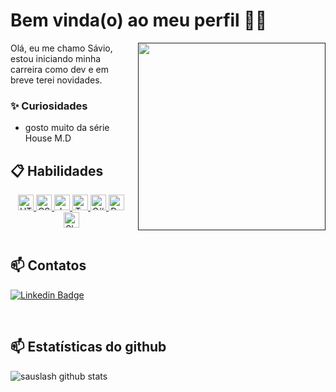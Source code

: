 # Bem vinda(o) ao meu perfil 👨‍💻

<a href=""><img align="right" style="margin-left:10px" src="" width="300"/></a>

Olá, eu me chamo Sávio, estou iniciando minha carreira como dev e em breve terei novidades.



### ✨ Curiosidades

- gosto muito da série House M.D

## 📋 Habilidades

<div align="center">
  <a href="https://developer.mozilla.org/en-US/docs/Web/HTML">
    <img height="25em" alt="HTML5" src="https://img.shields.io/badge/HTML5-E34F26?style=for-the-badge&logo=html5&logoColor=white"/>
  </a>
  <a href="https://developer.mozilla.org/en-US/docs/Web/CSS">
    <img height="25em" alt="CSS3" src="https://img.shields.io/badge/CSS3-1572B6?style=for-the-badge&logo=css3&logoColor=white"/>
  </a>
  <a href="https://developer.mozilla.org/pt-BR/docs/Web/JavaScript">
    <img height="25em" alt="JavaScript" src="https://img.shields.io/badge/javascript-%23323330.svg?style=for-the-badge&logo=javascript&logoColor=%23F7DF1E"/>
  </a>
  <a href="https://www.typescriptlang.org/">
    <img height="25em" alt="TypeScript" src="https://img.shields.io/badge/TypeScript-3178c6?style=for-the-badge&logo=typescript&logoColor=white"/>
  </a>
  <a href="https://dotnet.microsoft.com/pt-br/learn/csharp/">
    <img height="25em" alt="C#" src="https://img.shields.io/badge/c%23-%23239120.svg?style=for-the-badge&logo=c-sharp&logoColor=white"/>
  </a>
  <a href="https://www.microsoft.com/pt-br/sql-server/">
    <img height="25em" alt="Database SQL Server" src="https://img.shields.io/badge/Microsoft_SQL_Server-CC2927?style=for-the-badge&logo=microsoft-sql-server&logoColor=white"/>
  </a>
  <a href="https://www.microsoft.com/pt-br/microsoft-365/sharepoint/collaboration/">
    <img height="25em" alt="SharePoint" src="https://img.shields.io/badge/Microsoft_SharePoint-0078D4?style=for-the-badge&logo=microsoft-sharepoint&logoColor=white"/>
  </a>
</div>

<br/>

## 📫 Contatos

[![Linkedin Badge](https://img.shields.io/badge/Sávio%20Oliveira-2D425E?style=flat&logo=Linkedin&logoColor=white&link=https://www.linkedin.com/in/savio-oliveira-2072a133a/)](https://www.linkedin.com/in/savio-oliveira-2072a133a) 

<br/>

## 📫 Estatísticas do github
![sauslash github stats](https://github-readme-stats.vercel.app/api?username=sauslash&hide=[%22issues%22]&show_icons=true)
